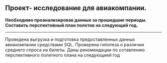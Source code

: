 ## Проект- исследование для авиакомпании.

**Необходимо проанализировав данные за прошедшие периоды.  Составить перспективный план полетов на следующий год.**
____________________________
Проведена выгрузка и подготовка предоставленных данных авиакомпании средствами SQL. Проверена гипотеза о различии среднего спроса на билеты.
Даны рекомендации по сотавлению перспективного полетного плана на следующией год

